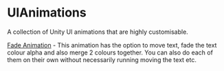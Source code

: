 # UIAnimations

A collection of Unity UI animations that are highly customisable.


[Fade Animation](https://github.com/wiktormorak/UIAnimations/blob/main/Assets/TextFadeAnimation.cs) - This animation has the option to move text, fade the text colour alpha and also merge 2 colours together. You can also do each of them on their own without necessarily running moving the text etc.
